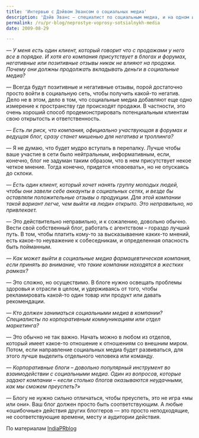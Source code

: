 ```yaml
---
title: 'Интервью с Дэйвом Эвансом о социальных медиа'
description: 'Дэйв Эванс — специалист по социальным медиа, и на одном из семинаров ему были заданы вот такие интересные вопросы.'
permalink: /ru/pr-blog/neprostye-voprosy-sotsialnykh-media
date: 2009-08-29

---
```

<p><em>— У меня есть один клиент, который говорит что с продажами у него все в порядке. И хотя его компания присутствует в блогах и форумах, негативные или позитивные отзывы никак не влияют на продажи. Почему они должны продолжать вкладывать деньги в социальные медиа?</em></p>
<p>— Всегда будут позитивные и негативные отзывы, порой достаточно просто войти в социальную сеть, чтобы получить какой-то негатив. Дело не в этом, дело в том, что социальные медиа добавляют еще одно измерение к пространству где происходят продажи. В частности, это очень хороший способ продемонстрировать потенциальным клиентам свою открытость и ответственность.</p>
<p><em>— Есть ли риск, что компания, официально участвующая в форумах и ведущая блог, сразу станет мишенью для негатива и троллинга?</em></p>
<p>— Я не думаю, что будет мудро вступать в перепалку. Лучше чтобы ваше участие в сети было нейтральным, информативным, если, конечно, блог не задуман таким образом, что в нем присутствует некое четкое мнение. Тогда конечно, придется «повоевать», но не опускаясь до склоки.</p>
<p><em>— Есть один клиент, который хочет нанять группу молодых людей, чтобы они завели себе аккаунты в социальных сетях, и везде бы оставляли положительные отзывы о продукции. Для этой компании такой вариант легче, чем выйти «в люди» открыто. Это неправильно, но привлекает.</em></p>
<p>— Это действительно неправильно, и к сожалению, довольно обычно. Вести свой собственный блог, работать с агентством – гораздо лучший путь. В том, чтобы платить кому-то за высказываение каких-то мнений, есть какое-то неуважение к собеседникам, и определенная опасность быть пойманным.</p>
<p><em>— Как может выйти в социальные медиа фармацевтическая компания, если принять во внимание, что такие компании находятся в жестких рамках?</em></p>
<p>— Это сложно, но осуществимо. В блоге нужно освещать проблемы здоровья и отрасли в целом, и удерживаясь от того, чтобы рекламировать какой-то один товар или продукт или давать рекомендации.</p>
<p><em>— Кто должен заниматься социальными медиа в компании? Специалисты по корпоративным коммуникациям или отдел маркетинга?</em></p>
<p>— Это обычно не так важно. Начать можно в любом из отделов, который имеет какое-то отношение к отношениям со внешним миром. Потом, если направление социальных медиа будет развиваться, для этого лучше выделить отдельного человека или команду.</p>
<p><em>— Корпоративные блоги – довольно популярный инструмент во взаимодействии с социальными медиа. Один из вопросов, которые задают компании – «если столько блогов оказываются неудачными, как мы сможем преуспеть?»</em></p>
<p>— Блогу не нужно сильно отличаться, чтобы преуспеть, это не игра «мы или они». Ваш блог должен просто быть соответствующим. А любые «ошибочные» действия других блоггеров — это просто неподходящие, не соответствующие времени, месту и аудитории действия.</p>
<p>По материалам <a href="http://www.indiaprblog.com/2009/06/8-tricky-social-media-marketing-questions-from-clients-answered-by-dave-evans.html">IndiaPRblog</a></p>

